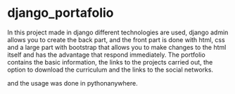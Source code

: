 # django_portafolio
In this project made in django different technologies are used, django admin allows you to create the back part, and the front part is done with html, css and a large part with bootstrap that allows you to make changes to the html itself and has the advantage that respond immediately.
The portfolio contains the basic information, the links to the projects carried out, the option to download the curriculum and the links to the social networks.

and the usage was done in pythonanywhere.
